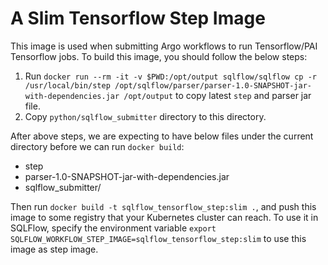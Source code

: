 # A Slim Tensorflow Step Image

This image is used when submitting Argo workflows to run Tensorflow/PAI Tensorflow jobs. To build this image, you should follow the below steps:

1. Run `docker run --rm -it -v $PWD:/opt/output sqlflow/sqlflow cp -r /usr/local/bin/step /opt/sqlflow/parser/parser-1.0-SNAPSHOT-jar-with-dependencies.jar /opt/output` to copy latest `step` and parser jar file.
2. Copy `python/sqlflow_submitter` directory to this directory.

After above steps, we are expecting to have below files under the current directory before we can run `docker build`:

- step
- parser-1.0-SNAPSHOT-jar-with-dependencies.jar
- sqlflow_submitter/

Then run `docker build -t sqlflow_tensorflow_step:slim .`, and push this image to some registry that your Kubernetes cluster can reach. To use it in SQLFlow, specify the environment variable `export SQLFLOW_WORKFLOW_STEP_IMAGE=sqlflow_tensorflow_step:slim` to use this image as step image.

